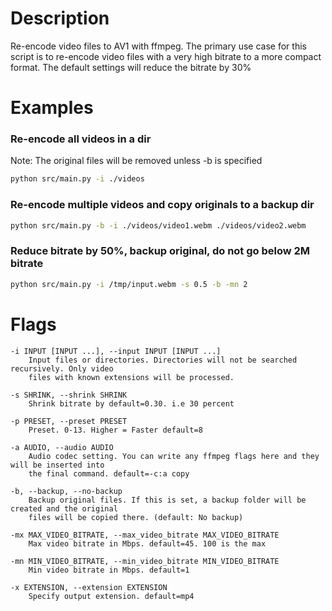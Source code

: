 # Description

Re-encode video files to AV1 with ffmpeg. The primary use case for this
script is to re-encode video files with a very high bitrate to a more
compact format. The default settings will reduce the bitrate by 30%

# Examples

### Re-encode all videos in a dir

Note: The original files will be removed unless -b is specified

```sh
python src/main.py -i ./videos
```

### Re-encode multiple videos and copy originals to a backup dir

```sh
python src/main.py -b -i ./videos/video1.webm ./videos/video2.webm
```

### Reduce bitrate by 50%, backup original, do not go below 2M bitrate

```sh
python src/main.py -i /tmp/input.webm -s 0.5 -b -mn 2
```

# Flags

```
-i INPUT [INPUT ...], --input INPUT [INPUT ...]
    Input files or directories. Directories will not be searched recursively. Only video
    files with known extensions will be processed.
```

```
-s SHRINK, --shrink SHRINK
    Shrink bitrate by default=0.30. i.e 30 percent
```

```
-p PRESET, --preset PRESET
    Preset. 0-13. Higher = Faster default=8
```

```
-a AUDIO, --audio AUDIO
    Audio codec setting. You can write any ffmpeg flags here and they will be inserted into
    the final command. default=-c:a copy
```

```
-b, --backup, --no-backup
    Backup original files. If this is set, a backup folder will be created and the original
    files will be copied there. (default: No backup)
```

```
-mx MAX_VIDEO_BITRATE, --max_video_bitrate MAX_VIDEO_BITRATE
    Max video bitrate in Mbps. default=45. 100 is the max
```

```
-mn MIN_VIDEO_BITRATE, --min_video_bitrate MIN_VIDEO_BITRATE
    Min video bitrate in Mbps. default=1
```

```
-x EXTENSION, --extension EXTENSION
    Specify output extension. default=mp4
```
